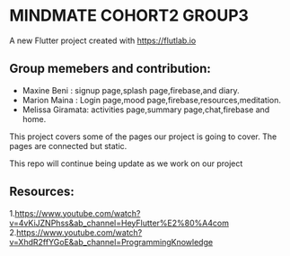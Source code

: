 # MINDMATE COHORT2 GROUP3
A new Flutter project created with https://flutlab.io

## Group memebers and contribution:

- Maxine Beni : signup page,splash page,firebase,and diary.
- Marion Maina : Login page,mood page,firebase,resources,meditation.
- Melissa Giramata: activities page,summary page,chat,firebase and home.


This project covers some of the pages our project is going to cover. The pages are connected but static.


This repo will continue being update as we work on our project


## Resources:
1.https://www.youtube.com/watch?v=4vKiJZNPhss&ab_channel=HeyFlutter%E2%80%A4com
2.https://www.youtube.com/watch?v=XhdR2ffYGoE&ab_channel=ProgrammingKnowledge





